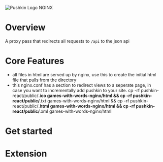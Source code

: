 ![Pushkin Logo](http://i.imgur.com/ncRJMJ5.png)
NGINX

# Overview

A proxy pass that redirects all requests to `/api` to the json api

# Core Features
* all files in html are served up by nginx, use this to create the initial html file that pulls from the directory
* this nginx.conf has a section to redirect views to a seperate page, in case you want to incrementally add pushkin to your site.
cp -rf pushkin-react/public/**.ico games-with-words-nginx/html &&
cp -rf pushkin-react/public/**.txt games-with-words-nginx/html &&
cp -rf pushkin-react/public/**.html games-with-words-nginx/html &&
cp -rf pushkin-react/public/**.xml games-with-words-nginx/html 

# Get started

# Extension